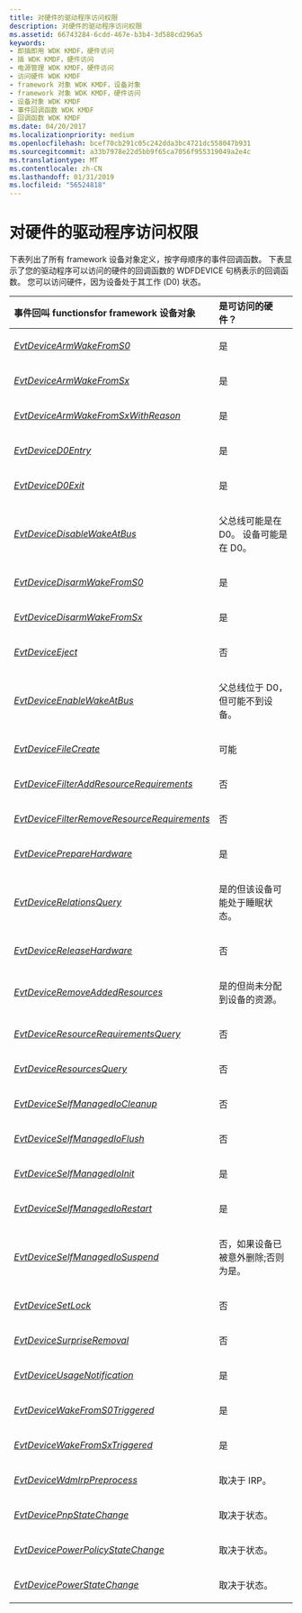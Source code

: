 ```yaml
---
title: 对硬件的驱动程序访问权限
description: 对硬件的驱动程序访问权限
ms.assetid: 66743284-6cdd-467e-b3b4-3d588cd296a5
keywords:
- 即插即用 WDK KMDF，硬件访问
- 插 WDK KMDF，硬件访问
- 电源管理 WDK KMDF，硬件访问
- 访问硬件 WDK KMDF
- framework 对象 WDK KMDF，设备对象
- framework 对象 WDK KMDF，硬件访问
- 设备对象 WDK KMDF
- 事件回调函数 WDK KMDF
- 回调函数 WDK KMDF
ms.date: 04/20/2017
ms.localizationpriority: medium
ms.openlocfilehash: bcef70cb291c05c242dda3bc4721dc558047b931
ms.sourcegitcommit: a33b7978e22d5bb9f65ca7056f955319049a2e4c
ms.translationtype: MT
ms.contentlocale: zh-CN
ms.lasthandoff: 01/31/2019
ms.locfileid: "56524818"
---
```

# <a name="driver-access-to-hardware"></a>对硬件的驱动程序访问权限


下表列出了所有 framework 设备对象定义，按字母顺序的事件回调函数。 下表显示了您的驱动程序可以访问的硬件的回调函数的 WDFDEVICE 句柄表示的回调函数。 您可以访问硬件，因为设备处于其工作 (D0) 状态。

<table>
<colgroup>
<col width="50%" />
<col width="50%" />
</colgroup>
<thead>
<tr class="header">
<th align="left">事件回叫 functionsfor framework 设备对象</th>
<th align="left">是可访问的硬件？</th>
</tr>
</thead>
<tbody>
<tr class="odd">
<td align="left"><p><a href="https://msdn.microsoft.com/library/windows/hardware/ff540843" data-raw-source="[&lt;em&gt;EvtDeviceArmWakeFromS0&lt;/em&gt;](https://msdn.microsoft.com/library/windows/hardware/ff540843)"><em>EvtDeviceArmWakeFromS0</em></a></p></td>
<td align="left"><p>是</p></td>
</tr>
<tr class="even">
<td align="left"><p><a href="https://msdn.microsoft.com/library/windows/hardware/ff540844" data-raw-source="[&lt;em&gt;EvtDeviceArmWakeFromSx&lt;/em&gt;](https://msdn.microsoft.com/library/windows/hardware/ff540844)"><em>EvtDeviceArmWakeFromSx</em></a></p></td>
<td align="left"><p>是</p></td>
</tr>
<tr class="odd">
<td align="left"><p><a href="https://msdn.microsoft.com/library/windows/hardware/ff540846" data-raw-source="[&lt;em&gt;EvtDeviceArmWakeFromSxWithReason&lt;/em&gt;](https://msdn.microsoft.com/library/windows/hardware/ff540846)"><em>EvtDeviceArmWakeFromSxWithReason</em></a></p></td>
<td align="left"><p>是</p></td>
</tr>
<tr class="even">
<td align="left"><p><a href="https://msdn.microsoft.com/library/windows/hardware/ff540848" data-raw-source="[&lt;em&gt;EvtDeviceD0Entry&lt;/em&gt;](https://msdn.microsoft.com/library/windows/hardware/ff540848)"><em>EvtDeviceD0Entry</em></a></p></td>
<td align="left"><p>是</p></td>
</tr>
<tr class="odd">
<td align="left"><p><a href="https://msdn.microsoft.com/library/windows/hardware/ff540855" data-raw-source="[&lt;em&gt;EvtDeviceD0Exit&lt;/em&gt;](https://msdn.microsoft.com/library/windows/hardware/ff540855)"><em>EvtDeviceD0Exit</em></a></p></td>
<td align="left"><p>是</p></td>
</tr>
<tr class="even">
<td align="left"><p><a href="https://msdn.microsoft.com/library/windows/hardware/ff540858" data-raw-source="[&lt;em&gt;EvtDeviceDisableWakeAtBus&lt;/em&gt;](https://msdn.microsoft.com/library/windows/hardware/ff540858)"><em>EvtDeviceDisableWakeAtBus</em></a></p></td>
<td align="left"><p>父总线可能是在 D0。 设备可能是在 D0。</p></td>
</tr>
<tr class="odd">
<td align="left"><p><a href="https://msdn.microsoft.com/library/windows/hardware/ff540860" data-raw-source="[&lt;em&gt;EvtDeviceDisarmWakeFromS0&lt;/em&gt;](https://msdn.microsoft.com/library/windows/hardware/ff540860)"><em>EvtDeviceDisarmWakeFromS0</em></a></p></td>
<td align="left"><p>是</p></td>
</tr>
<tr class="even">
<td align="left"><p><a href="https://msdn.microsoft.com/library/windows/hardware/ff540862" data-raw-source="[&lt;em&gt;EvtDeviceDisarmWakeFromSx&lt;/em&gt;](https://msdn.microsoft.com/library/windows/hardware/ff540862)"><em>EvtDeviceDisarmWakeFromSx</em></a></p></td>
<td align="left"><p>是</p></td>
</tr>
<tr class="odd">
<td align="left"><p><a href="https://msdn.microsoft.com/library/windows/hardware/ff540863" data-raw-source="[&lt;em&gt;EvtDeviceEject&lt;/em&gt;](https://msdn.microsoft.com/library/windows/hardware/ff540863)"><em>EvtDeviceEject</em></a></p></td>
<td align="left"><p>否</p></td>
</tr>
<tr class="even">
<td align="left"><p><a href="https://msdn.microsoft.com/library/windows/hardware/ff540866" data-raw-source="[&lt;em&gt;EvtDeviceEnableWakeAtBus&lt;/em&gt;](https://msdn.microsoft.com/library/windows/hardware/ff540866)"><em>EvtDeviceEnableWakeAtBus</em></a></p></td>
<td align="left"><p>父总线位于 D0，但可能不到设备。</p></td>
</tr>
<tr class="odd">
<td align="left"><p><a href="https://msdn.microsoft.com/library/windows/hardware/ff540868" data-raw-source="[&lt;em&gt;EvtDeviceFileCreate&lt;/em&gt;](https://msdn.microsoft.com/library/windows/hardware/ff540868)"><em>EvtDeviceFileCreate</em></a></p></td>
<td align="left"><p>可能</p></td>
</tr>
<tr class="even">
<td align="left"><p><a href="https://msdn.microsoft.com/library/windows/hardware/ff540870" data-raw-source="[&lt;em&gt;EvtDeviceFilterAddResourceRequirements&lt;/em&gt;](https://msdn.microsoft.com/library/windows/hardware/ff540870)"><em>EvtDeviceFilterAddResourceRequirements</em></a></p></td>
<td align="left"><p>否</p></td>
</tr>
<tr class="odd">
<td align="left"><p><a href="https://msdn.microsoft.com/library/windows/hardware/ff540872" data-raw-source="[&lt;em&gt;EvtDeviceFilterRemoveResourceRequirements&lt;/em&gt;](https://msdn.microsoft.com/library/windows/hardware/ff540872)"><em>EvtDeviceFilterRemoveResourceRequirements</em></a></p></td>
<td align="left"><p>否</p></td>
</tr>
<tr class="even">
<td align="left"><p><a href="https://msdn.microsoft.com/library/windows/hardware/ff540880" data-raw-source="[&lt;em&gt;EvtDevicePrepareHardware&lt;/em&gt;](https://msdn.microsoft.com/library/windows/hardware/ff540880)"><em>EvtDevicePrepareHardware</em></a></p></td>
<td align="left"><p>是</p></td>
</tr>
<tr class="odd">
<td align="left"><p><a href="https://msdn.microsoft.com/library/windows/hardware/ff540886" data-raw-source="[&lt;em&gt;EvtDeviceRelationsQuery&lt;/em&gt;](https://msdn.microsoft.com/library/windows/hardware/ff540886)"><em>EvtDeviceRelationsQuery</em></a></p></td>
<td align="left"><p>是的但该设备可能处于睡眠状态。</p></td>
</tr>
<tr class="even">
<td align="left"><p><a href="https://msdn.microsoft.com/library/windows/hardware/ff540890" data-raw-source="[&lt;em&gt;EvtDeviceReleaseHardware&lt;/em&gt;](https://msdn.microsoft.com/library/windows/hardware/ff540890)"><em>EvtDeviceReleaseHardware</em></a></p></td>
<td align="left"><p>否</p></td>
</tr>
<tr class="odd">
<td align="left"><p><a href="https://msdn.microsoft.com/library/windows/hardware/ff540892" data-raw-source="[&lt;em&gt;EvtDeviceRemoveAddedResources&lt;/em&gt;](https://msdn.microsoft.com/library/windows/hardware/ff540892)"><em>EvtDeviceRemoveAddedResources</em></a></p></td>
<td align="left"><p>是的但尚未分配到设备的资源。</p></td>
</tr>
<tr class="even">
<td align="left"><p><a href="https://msdn.microsoft.com/library/windows/hardware/ff540894" data-raw-source="[&lt;em&gt;EvtDeviceResourceRequirementsQuery&lt;/em&gt;](https://msdn.microsoft.com/library/windows/hardware/ff540894)"><em>EvtDeviceResourceRequirementsQuery</em></a></p></td>
<td align="left"><p>否</p></td>
</tr>
<tr class="odd">
<td align="left"><p><a href="https://msdn.microsoft.com/library/windows/hardware/ff540895" data-raw-source="[&lt;em&gt;EvtDeviceResourcesQuery&lt;/em&gt;](https://msdn.microsoft.com/library/windows/hardware/ff540895)"><em>EvtDeviceResourcesQuery</em></a></p></td>
<td align="left"><p>否</p></td>
</tr>
<tr class="even">
<td align="left"><p><a href="https://msdn.microsoft.com/library/windows/hardware/ff540898" data-raw-source="[&lt;em&gt;EvtDeviceSelfManagedIoCleanup&lt;/em&gt;](https://msdn.microsoft.com/library/windows/hardware/ff540898)"><em>EvtDeviceSelfManagedIoCleanup</em></a></p></td>
<td align="left"><p>否</p></td>
</tr>
<tr class="odd">
<td align="left"><p><a href="https://msdn.microsoft.com/library/windows/hardware/ff540901" data-raw-source="[&lt;em&gt;EvtDeviceSelfManagedIoFlush&lt;/em&gt;](https://msdn.microsoft.com/library/windows/hardware/ff540901)"><em>EvtDeviceSelfManagedIoFlush</em></a></p></td>
<td align="left"><p>否</p></td>
</tr>
<tr class="even">
<td align="left"><p><a href="https://msdn.microsoft.com/library/windows/hardware/ff540902" data-raw-source="[&lt;em&gt;EvtDeviceSelfManagedIoInit&lt;/em&gt;](https://msdn.microsoft.com/library/windows/hardware/ff540902)"><em>EvtDeviceSelfManagedIoInit</em></a></p></td>
<td align="left"><p>是</p></td>
</tr>
<tr class="odd">
<td align="left"><p><a href="https://msdn.microsoft.com/library/windows/hardware/ff540905" data-raw-source="[&lt;em&gt;EvtDeviceSelfManagedIoRestart&lt;/em&gt;](https://msdn.microsoft.com/library/windows/hardware/ff540905)"><em>EvtDeviceSelfManagedIoRestart</em></a></p></td>
<td align="left"><p>是</p></td>
</tr>
<tr class="even">
<td align="left"><p><a href="https://msdn.microsoft.com/library/windows/hardware/ff540907" data-raw-source="[&lt;em&gt;EvtDeviceSelfManagedIoSuspend&lt;/em&gt;](https://msdn.microsoft.com/library/windows/hardware/ff540907)"><em>EvtDeviceSelfManagedIoSuspend</em></a></p></td>
<td align="left"><p>否，如果设备已被意外删除;否则为是。</p></td>
</tr>
<tr class="odd">
<td align="left"><p><a href="https://msdn.microsoft.com/library/windows/hardware/ff540909" data-raw-source="[&lt;em&gt;EvtDeviceSetLock&lt;/em&gt;](https://msdn.microsoft.com/library/windows/hardware/ff540909)"><em>EvtDeviceSetLock</em></a></p></td>
<td align="left"><p>否</p></td>
</tr>
<tr class="even">
<td align="left"><p><a href="https://msdn.microsoft.com/library/windows/hardware/ff540913" data-raw-source="[&lt;em&gt;EvtDeviceSurpriseRemoval&lt;/em&gt;](https://msdn.microsoft.com/library/windows/hardware/ff540913)"><em>EvtDeviceSurpriseRemoval</em></a></p></td>
<td align="left"><p>否</p></td>
</tr>
<tr class="odd">
<td align="left"><p><a href="https://msdn.microsoft.com/library/windows/hardware/ff540915" data-raw-source="[&lt;em&gt;EvtDeviceUsageNotification&lt;/em&gt;](https://msdn.microsoft.com/library/windows/hardware/ff540915)"><em>EvtDeviceUsageNotification</em></a></p></td>
<td align="left"><p>是</p></td>
</tr>
<tr class="even">
<td align="left"><p><a href="https://msdn.microsoft.com/library/windows/hardware/ff540919" data-raw-source="[&lt;em&gt;EvtDeviceWakeFromS0Triggered&lt;/em&gt;](https://msdn.microsoft.com/library/windows/hardware/ff540919)"><em>EvtDeviceWakeFromS0Triggered</em></a></p></td>
<td align="left"><p>是</p></td>
</tr>
<tr class="odd">
<td align="left"><p><a href="https://msdn.microsoft.com/library/windows/hardware/ff540923" data-raw-source="[&lt;em&gt;EvtDeviceWakeFromSxTriggered&lt;/em&gt;](https://msdn.microsoft.com/library/windows/hardware/ff540923)"><em>EvtDeviceWakeFromSxTriggered</em></a></p></td>
<td align="left"><p>是</p></td>
</tr>
<tr class="even">
<td align="left"><p><a href="https://msdn.microsoft.com/library/windows/hardware/ff540925" data-raw-source="[&lt;em&gt;EvtDeviceWdmIrpPreprocess&lt;/em&gt;](https://msdn.microsoft.com/library/windows/hardware/ff540925)"><em>EvtDeviceWdmIrpPreprocess</em></a></p></td>
<td align="left"><p>取决于 IRP。</p></td>
</tr>
<tr class="odd">
<td align="left"><p><a href="https://msdn.microsoft.com/library/windows/hardware/ff540874" data-raw-source="[&lt;em&gt;EvtDevicePnpStateChange&lt;/em&gt;](https://msdn.microsoft.com/library/windows/hardware/ff540874)"><em>EvtDevicePnpStateChange</em></a></p></td>
<td align="left"><p>取决于状态。</p></td>
</tr>
<tr class="even">
<td align="left"><p><a href="https://msdn.microsoft.com/library/windows/hardware/ff540876" data-raw-source="[&lt;em&gt;EvtDevicePowerPolicyStateChange&lt;/em&gt;](https://msdn.microsoft.com/library/windows/hardware/ff540876)"><em>EvtDevicePowerPolicyStateChange</em></a></p></td>
<td align="left"><p>取决于状态。</p></td>
</tr>
<tr class="odd">
<td align="left"><p><a href="https://msdn.microsoft.com/library/windows/hardware/ff540878" data-raw-source="[&lt;em&gt;EvtDevicePowerStateChange&lt;/em&gt;](https://msdn.microsoft.com/library/windows/hardware/ff540878)"><em>EvtDevicePowerStateChange</em></a></p></td>
<td align="left"><p>取决于状态。</p></td>
</tr>
</tbody>
</table>

 

 

 





